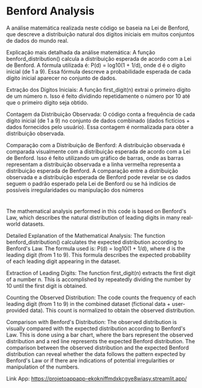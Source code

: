 # Benford Analysis

A análise matemática realizada neste código se baseia na Lei de Benford, que descreve a distribuição natural dos dígitos iniciais em muitos conjuntos de dados do mundo real.

Explicação mais detalhada da análise matemática:
A função benford_distribution() calcula a distribuição esperada de acordo com a Lei de Benford.
A fórmula utilizada é: P(d) = log10(1 + 1/d), onde d é o dígito inicial (de 1 a 9).
Essa fórmula descreve a probabilidade esperada de cada dígito inicial aparecer no conjunto de dados.

Extração dos Dígitos Iniciais:
A função first_digit(n) extrai o primeiro dígito de um número n.
Isso é feito dividindo repetidamente o número por 10 até que o primeiro dígito seja obtido.

Contagem da Distribuição Observada:
O código conta a frequência de cada dígito inicial (de 1 a 9) no conjunto de dados combinado (dados fictícios + dados fornecidos pelo usuário).
Essa contagem é normalizada para obter a distribuição observada.

Comparação com a Distribuição de Benford:
A distribuição observada é comparada visualmente com a distribuição esperada de acordo com a Lei de Benford.
Isso é feito utilizando um gráfico de barras, onde as barras representam a distribuição observada e a linha vermelha representa a distribuição esperada de Benford.
A comparação entre a distribuição observada e a distribuição esperada de Benford pode revelar se os dados seguem o padrão esperado pela Lei de Benford ou se há indícios de possíveis irregularidades ou manipulação dos números

#

The mathematical analysis performed in this code is based on Benford's Law, which describes the natural distribution of leading digits in many real-world datasets.

Detailed Explanation of the Mathematical Analysis:
The function benford_distribution() calculates the expected distribution according to Benford's Law. The formula used is: P(d) = log10(1 + 1/d),
where d is the leading digit (from 1 to 9). This formula describes the expected probability of each leading digit appearing in the dataset.

Extraction of Leading Digits:
The function first_digit(n) extracts the first digit of a number n. This is accomplished by repeatedly dividing the number by 10 until the first digit is obtained.

Counting the Observed Distribution:
The code counts the frequency of each leading digit (from 1 to 9) in the combined dataset (fictional data + user-provided data). This count is normalized to obtain the observed distribution.

Comparison with Benford's Distribution:
The observed distribution is visually compared with the expected distribution according to Benford's Law. This is done using a bar chart, where the bars represent the observed distribution and a red line represents the expected Benford distribution. The comparison between the observed distribution and the expected Benford distribution can reveal whether the data follows the pattern expected by Benford's Law or if there are indications of potential irregularities or manipulation of the numbers.

Link App:
https://projetoappapp-ekokniffmdxkcgye8wiasy.streamlit.app/
